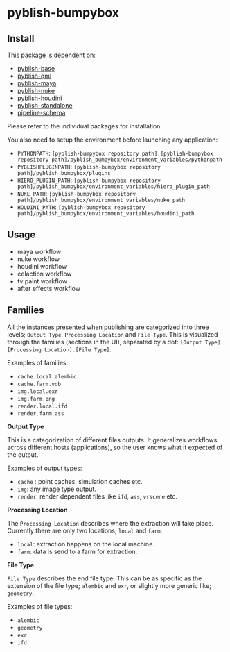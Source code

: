 # pyblish-bumpybox

## Install

This package is dependent on:

- [pyblish-base](https://github.com/pyblish/pyblish-base)
- [pyblish-qml](https://github.com/pyblish/pyblish-qml)
- [pyblish-maya](https://github.com/pyblish/pyblish-maya)
- [pyblish-nuke](https://github.com/pyblish/pyblish-nuke)
- [pyblish-houdini](https://github.com/pyblish/pyblish-houdini)
- [pyblish-standalone](https://github.com/pyblish/pyblish-standalone)
- [pipeline-schema](https://github.com/Bumpybox/pipeline-schema)

Please refer to the individual packages for installation.

You also need to setup the environment before launching any application:

- ```PYTHONPATH```: ```[pyblish-bumpybox repository path];[pyblish-bumpybox repository path]/pyblish_bumpybox/environment_variables/pythonpath```
- ```PYBLISHPLUGINPATH```:  ```[pyblish-bumpybox repository path]/pyblish_bumpybox/plugins```
- ```HIERO_PLUGIN_PATH```:  ```[pyblish-bumpybox repository path]/pyblish_bumpybox/environment_variables/hiero_plugin_path```
- ```NUKE_PATH```:  ```[pyblish-bumpybox repository path]/pyblish_bumpybox/environment_variables/nuke_path```
- ```HOUDINI_PATH```:  ```[pyblish-bumpybox repository path]/pyblish_bumpybox/environment_variables/houdini_path```

## Usage

- maya workflow
- nuke workflow
- houdini workflow
- celaction workflow
- tv paint workflow
- after effects workflow

## Families

All the instances presented when publishing are categorized into three levels; ```Output Type```, ```Processing Location``` and ```File Type```. This is visualized through the families (sections in the UI), separated by a dot: ```[Output Type].[Processing Location].[File Type]```.

Examples of families:

- ```cache.local.alembic```
- ```cache.farm.vdb```
- ```img.local.exr```
- ```img.farm.png```
- ```render.local.ifd```
- ```render.farm.ass```

**Output Type**

This is a categorization of different files outputs. It generalizes workflows across different hosts (applications), so the user knows what it expected of the output. 

Examples of output types:

- ```cache``` : point caches, simulation caches etc.
- ```img```: any image type output.
- ```render```: render dependent files like ```ifd```, ```ass```, ```vrscene``` etc.

**Processing Location**

The ```Processing Location``` describes where the extraction will take place. Currently there are only two locations; ```local``` and ```farm```:

- ```local```: extraction happens on the local machine.
- ```farm```: data is send to a farm for extraction.


**File Type**

```File Type``` describes the end file type. This can be as specific as the extension of the file type; ```alembic``` and ```exr```, or slightly more generic like; ```geometry```. 

Examples of file types:

- ```alembic```
- ```geometry```
- ```exr```
- ```ifd```
